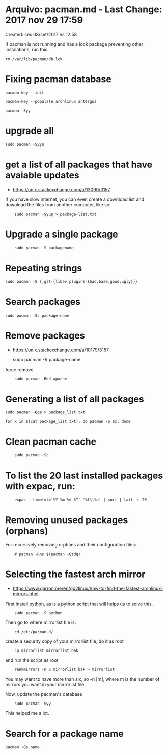 # Arquivo: pacman.md - Last Change: 2017 nov 29 17:59
Created: sex 08/set/2017 hs 12:58

If pacman is not running and has a lock package preventing
other instalations, run this:

    rm /var/lib/pacman/db.lck

# Fixing pacman database

    pacman-key --init

    pacman-key --populate archlinux antergos

    pacman -Syy

# upgrade all

    sudo pacman -Syyu

# get a list of all packages that have avaiable updates
+ https://unix.stackexchange.com/a/13090/3157

If you have slow internet, you can even create a download list and download
the files from another computer, like so:

		sudo pacman -Syup > package-list.txt

# Upgrade a single package

		sudo pacman -S packagename

# Repeating strings

    sudo pacman -S {,gst-{libav,plugins-{bad,base,good,ugly}}}

# Search packages

    sudo pacman -Ss package-name

# Remove packages
+ https://unix.stackexchange.com/a/10179/3157

    sudo pacman -R package-name

force remove

		sudo pacman -Rdd apache

# Generating a list of all packages

	sudo pacman -Qqe > package_list.txt

	for x in $(cat package_list.txt); do pacman -S $x; done

# Clean pacman cache

		sudo pacman -Sc

# To list the 20 last installed packages with expac, run:

		expac --timefmt='%Y-%m-%d %T' '%l\t%n' | sort | tail -n 20

# Removing unused packages (orphans)
For recursively removing orphans and their configuration files:

		# pacman -Rns $(pacman -Qtdq)

# Selecting the fastest arch mirror
+ https://www.garron.me/en/go2linux/how-to-find-the-fastest-archlinux-mirrors.html

First install python, as is a python script that will helps us to solve this.

		sudo pacman -S python

Then go to where mirrorlist file is:

		cd /etc/pacman.d/

create a security copy of your mirrorlist file, do it as root

		cp mirrorlist mirrorlist.bak

and run the script as root

		rankmirrors -n 6 mirrorlist.bak > mirrorlist

You may want to have more than six, so -n [m], where m is the number of mirrors you want in your mirrorlist file.

Now, update the pacman's database

		sudo pacman -Syy

This helped me a lot.

# Search for a package name

    pacman -Qs name

